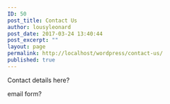 ```yaml
---
ID: 50
post_title: Contact Us
author: lousyleonard
post_date: 2017-03-24 13:40:44
post_excerpt: ""
layout: page
permalink: http://localhost/wordpress/contact-us/
published: true
---
```

Contact details here?

email form?